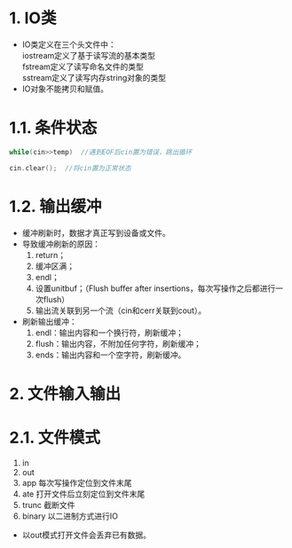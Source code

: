 # 1. IO类
- IO类定义在三个头文件中：  
  iostream定义了基于读写流的基本类型  
  fstream定义了读写命名文件的类型  
  sstream定义了读写内存string对象的类型  
- IO对象不能拷贝和赋值。
# 1.1. 条件状态
```C++
while(cin>>temp)  //遇到EOF后cin置为错误，跳出循环

cin.clear();  //将cin置为正常状态
```
# 1.2. 输出缓冲
- 缓冲刷新时，数据才真正写到设备或文件。
- 导致缓冲刷新的原因：  
  1. return；  
  2. 缓冲区满；  
  3. endl；  
  4. 设置unitbuf；（Flush buffer after insertions，每次写操作之后都进行一次flush）  
  5. 输出流关联到另一个流（cin和cerr关联到cout）。
- 刷新输出缓冲：
  1. endl：输出内容和一个换行符，刷新缓冲；
  2. flush：输出内容，不附加任何字符，刷新缓冲；
  3. ends：输出内容和一个空字符，刷新缓冲。
# 2. 文件输入输出
# 2.1. 文件模式
1. in  
2. out  
3. app  每次写操作定位到文件末尾  
4. ate  打开文件后立刻定位到文件末尾  
5. trunc  截断文件  
6. binary  以二进制方式进行IO  
- 以out模式打开文件会丢弃已有数据。
